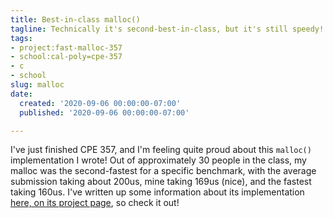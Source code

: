 ```yaml
---
title: Best-in-class malloc()
tagline: Technically it's second-best-in-class, but it's still speedy!
tags:
- project:fast-malloc-357
- school:cal-poly=cpe-357
- c
- school
slug: malloc
date:
  created: '2020-09-06 00:00:00-07:00'
  published: '2020-09-06 00:00:00-07:00'

---
```


I've just finished CPE 357, and I'm feeling quite proud about this `malloc()`
implementation I wrote! Out of approximately 30 people in the class, my malloc
was the second-fastest for a specific benchmark, with the average submission
taking about 200us, mine taking 169us (nice), and the fastest taking 160us. I've
written up some information about its implementation
[here, on its project page](/projects/fast-malloc-357/), so check it out!
